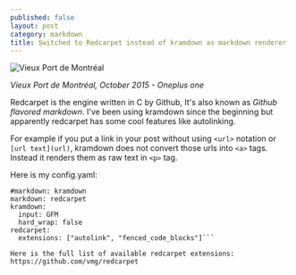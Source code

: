 ```yaml
---
published: false
layout: post
category: markdown
title: Switched to Redcarpet instead of kramdown as markdown renderer
---
```


![Vieux Port de Montréal](https://devdala.files.wordpress.com/2016/03/p51017-121508-pano.jpg)

*Vieux Port de Montréal, October 2015 - Oneplus one*

Redcarpet is the engine written in C by Github, It's also known as *Github flavored markdown*. I've been using kramdown since the beginning but apparently redcarpet has some cool features like autolinking.

For example if you put a link in your post without using `<url>` notation or `[url text](url)`, kramdown does not convert those urls into `<a>` tags. Instead it renders them as raw text in `<p>` tag.

Here is my config.yaml:

```# Build settings
#markdown: kramdown
markdown: redcarpet
kramdown:
  input: GFM
  hard_wrap: false
redcarpet:
  extensions: ["autolink", "fenced_code_blocks"]```
  
Here is the full list of available redcarpet extensions:
https://github.com/vmg/redcarpet